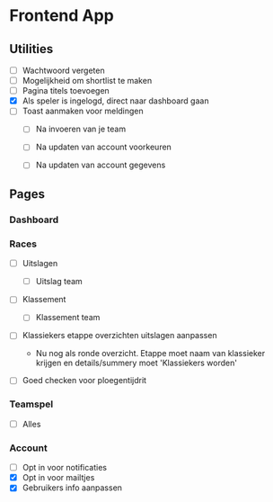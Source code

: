 <!-- TODO -->

# Frontend App

## Utilities

- [ ] Wachtwoord vergeten
- [ ] Mogelijkheid om shortlist te maken
- [ ] Pagina titels toevoegen
- [X] Als speler is ingelogd, direct naar dashboard gaan
- [ ] Toast aanmaken voor meldingen
  - [ ] Na invoeren van je team
  - [ ] Na updaten van account voorkeuren
  - [ ] Na updaten van account gegevens


## Pages

### Dashboard


### Races

- [ ] Uitslagen
  - [ ] Uitslag team

- [ ] Klassement
  - [ ] Klassement team

- [ ] Klassiekers etappe overzichten uitslagen aanpassen
  - Nu nog als ronde overzicht. Etappe moet naam van klassieker krijgen en details/summery moet 'Klassiekers worden'
- [ ] Goed checken voor ploegentijdrit


### Teamspel

- [ ] Alles

### Account

- [ ] Opt in voor notificaties 
- [X] Opt in voor mailtjes 
- [X] Gebruikers info aanpassen
